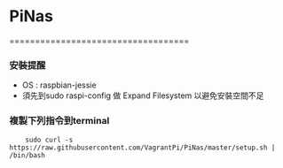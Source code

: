 # PiNas
===================================
### 安裝提醒
* OS : raspbian-jessie
* 須先到sudo raspi-config 做 Expand Filesystem 以避免安裝空間不足

### 複製下列指令到terminal
		sudo curl -s https://raw.githubusercontent.com/VagrantPi/PiNas/master/setup.sh | /bin/bash
